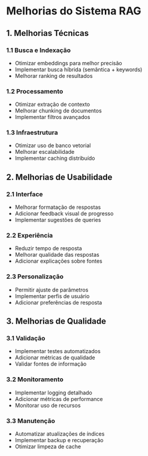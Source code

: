 # Melhorias do Sistema RAG

## 1. Melhorias Técnicas

### 1.1 Busca e Indexação

- Otimizar embeddings para melhor precisão
- Implementar busca híbrida (semântica + keywords)
- Melhorar ranking de resultados

### 1.2 Processamento

- Otimizar extração de contexto
- Melhorar chunking de documentos
- Implementar filtros avançados

### 1.3 Infraestrutura

- Otimizar uso de banco vetorial
- Melhorar escalabilidade
- Implementar caching distribuído

## 2. Melhorias de Usabilidade

### 2.1 Interface

- Melhorar formatação de respostas
- Adicionar feedback visual de progresso
- Implementar sugestões de queries

### 2.2 Experiência

- Reduzir tempo de resposta
- Melhorar qualidade das respostas
- Adicionar explicações sobre fontes

### 2.3 Personalização

- Permitir ajuste de parâmetros
- Implementar perfis de usuário
- Adicionar preferências de resposta

## 3. Melhorias de Qualidade

### 3.1 Validação

- Implementar testes automatizados
- Adicionar métricas de qualidade
- Validar fontes de informação

### 3.2 Monitoramento

- Implementar logging detalhado
- Adicionar métricas de performance
- Monitorar uso de recursos

### 3.3 Manutenção

- Automatizar atualizações de índices
- Implementar backup e recuperação
- Otimizar limpeza de cache
